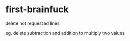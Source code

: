 # first-brainfuck

delete not requested lines

eg. delete subtraction and addition to multiply two values
